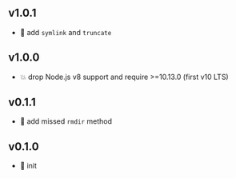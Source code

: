 ## v1.0.1

* 🐞 add `symlink` and `truncate`

## v1.0.0

* 💥 drop Node.js v8 support and require >=10.13.0 (first v10 LTS)

## v0.1.1

* 🐞 add missed `rmdir` method

## v0.1.0

* 🐣 init
